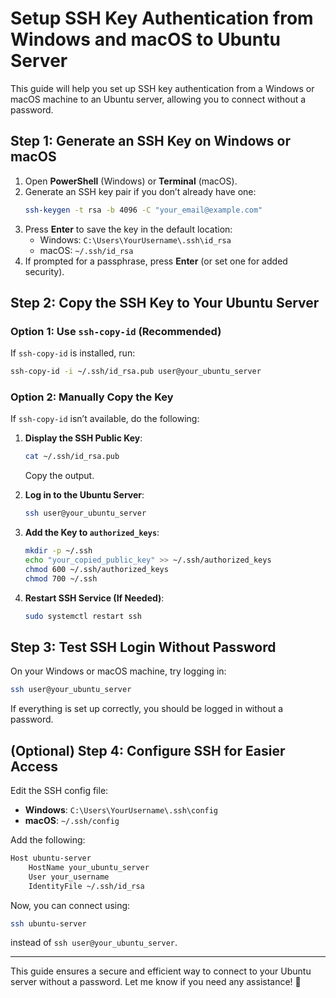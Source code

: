 # Setup SSH Key Authentication from Windows and macOS to Ubuntu Server

This guide will help you set up SSH key authentication from a Windows or macOS machine to an Ubuntu server, allowing you to connect without a password.

## Step 1: Generate an SSH Key on Windows or macOS
1. Open **PowerShell** (Windows) or **Terminal** (macOS).
2. Generate an SSH key pair if you don’t already have one:
   ```sh
   ssh-keygen -t rsa -b 4096 -C "your_email@example.com"
   ```
3. Press **Enter** to save the key in the default location:
   - Windows: `C:\Users\YourUsername\.ssh\id_rsa`
   - macOS: `~/.ssh/id_rsa`
4. If prompted for a passphrase, press **Enter** (or set one for added security).

## Step 2: Copy the SSH Key to Your Ubuntu Server

### Option 1: Use `ssh-copy-id` (Recommended)
If `ssh-copy-id` is installed, run:
```sh
ssh-copy-id -i ~/.ssh/id_rsa.pub user@your_ubuntu_server
```

### Option 2: Manually Copy the Key
If `ssh-copy-id` isn’t available, do the following:

1. **Display the SSH Public Key**:
   ```sh
   cat ~/.ssh/id_rsa.pub
   ```
   Copy the output.

2. **Log in to the Ubuntu Server**:
   ```sh
   ssh user@your_ubuntu_server
   ```

3. **Add the Key to `authorized_keys`**:
   ```sh
   mkdir -p ~/.ssh
   echo "your_copied_public_key" >> ~/.ssh/authorized_keys
   chmod 600 ~/.ssh/authorized_keys
   chmod 700 ~/.ssh
   ```

4. **Restart SSH Service (If Needed)**:
   ```sh
   sudo systemctl restart ssh
   ```

## Step 3: Test SSH Login Without Password
On your Windows or macOS machine, try logging in:
```sh
ssh user@your_ubuntu_server
```
If everything is set up correctly, you should be logged in without a password.

## (Optional) Step 4: Configure SSH for Easier Access
Edit the SSH config file:
- **Windows**: `C:\Users\YourUsername\.ssh\config`
- **macOS**: `~/.ssh/config`

Add the following:
```sh
Host ubuntu-server
    HostName your_ubuntu_server
    User your_username
    IdentityFile ~/.ssh/id_rsa
```
Now, you can connect using:
```sh
ssh ubuntu-server
```
instead of `ssh user@your_ubuntu_server`.

---
This guide ensures a secure and efficient way to connect to your Ubuntu server without a password. Let me know if you need any assistance! 🚀

